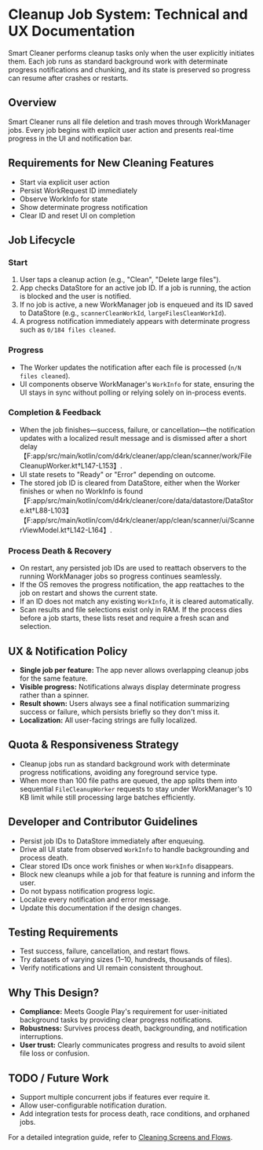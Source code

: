 # Cleanup Job System: Technical and UX Documentation

Smart Cleaner performs cleanup tasks only when the user explicitly initiates them. Each job runs as standard background work with determinate progress notifications and chunking, and its state is preserved so progress can resume after crashes or restarts.

## Overview
Smart Cleaner runs all file deletion and trash moves through WorkManager jobs. Every job begins with explicit user action and presents real-time progress in the UI and notification bar.

## Requirements for New Cleaning Features
* Start via explicit user action
* Persist WorkRequest ID immediately
* Observe WorkInfo for state
* Show determinate progress notification
* Clear ID and reset UI on completion

## Job Lifecycle
### Start
1. User taps a cleanup action (e.g., "Clean", "Delete large files").
2. App checks DataStore for an active job ID. If a job is running, the action is blocked and the user is notified.
3. If no job is active, a new WorkManager job is enqueued and its ID saved to DataStore (e.g., `scannerCleanWorkId`, `largeFilesCleanWorkId`).
4. A progress notification immediately appears with determinate progress such as `0/184 files cleaned`.

### Progress
* The Worker updates the notification after each file is processed (`n/N files cleaned`).
* UI components observe WorkManager's `WorkInfo` for state, ensuring the UI stays in sync without polling or relying solely on in-process events.

### Completion & Feedback
* When the job finishes—success, failure, or cancellation—the notification updates with a localized result message and is dismissed after a short delay【F:app/src/main/kotlin/com/d4rk/cleaner/app/clean/scanner/work/FileCleanupWorker.kt†L147-L153】.
* UI state resets to "Ready" or "Error" depending on outcome.
* The stored job ID is cleared from DataStore, either when the Worker finishes or when no WorkInfo is found【F:app/src/main/kotlin/com/d4rk/cleaner/core/data/datastore/DataStore.kt†L88-L103】【F:app/src/main/kotlin/com/d4rk/cleaner/app/clean/scanner/ui/ScannerViewModel.kt†L142-L164】.

### Process Death & Recovery
* On restart, any persisted job IDs are used to reattach observers to the running WorkManager jobs so progress continues seamlessly.
* If the OS removes the progress notification, the app reattaches to the job on restart and shows the current state.
* If an ID does not match any existing `WorkInfo`, it is cleared automatically.
* Scan results and file selections exist only in RAM. If the process dies before a job starts, these lists reset and require a fresh scan and selection.

## UX & Notification Policy
* **Single job per feature:** The app never allows overlapping cleanup jobs for the same feature.
* **Visible progress:** Notifications always display determinate progress rather than a spinner.
* **Result shown:** Users always see a final notification summarizing success or failure, which persists briefly so they don't miss it.
* **Localization:** All user-facing strings are fully localized.

## Quota & Responsiveness Strategy
* Cleanup jobs run as standard background work with determinate progress notifications, avoiding any foreground service type.
* When more than 100 file paths are queued, the app splits them into sequential `FileCleanupWorker` requests to stay under WorkManager's 10 KB limit while still processing large batches efficiently.

## Developer and Contributor Guidelines
* Persist job IDs to DataStore immediately after enqueuing.
* Drive all UI state from observed `WorkInfo` to handle backgrounding and process death.
* Clear stored IDs once work finishes or when `WorkInfo` disappears.
* Block new cleanups while a job for that feature is running and inform the user.
* Do not bypass notification progress logic.
* Localize every notification and error message.
* Update this documentation if the design changes.

## Testing Requirements
* Test success, failure, cancellation, and restart flows.
* Try datasets of varying sizes (1–10, hundreds, thousands of files).
* Verify notifications and UI remain consistent throughout.

## Why This Design?
* **Compliance:** Meets Google Play's requirement for user-initiated background tasks by providing clear progress notifications.
* **Robustness:** Survives process death, backgrounding, and notification interruptions.
* **User trust:** Clearly communicates progress and results to avoid silent file loss or confusion.

## TODO / Future Work
* Support multiple concurrent jobs if features ever require it.
* Allow user-configurable notification duration.
* Add integration tests for process death, race conditions, and orphaned jobs.

For a detailed integration guide, refer to [Cleaning Screens and Flows](cleaning_screens.md).
